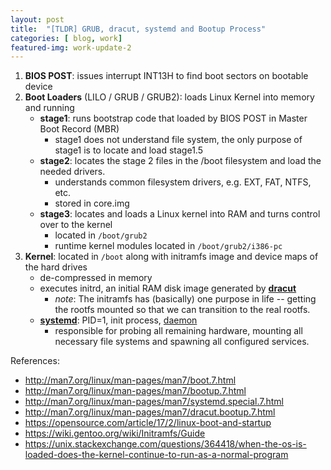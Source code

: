 ```yaml
---
layout: post
title:  "[TLDR] GRUB, dracut, systemd and Bootup Process"
categories: [ blog, work]
featured-img: work-update-2
---
```


 1. **BIOS POST**: issues interrupt INT13H to find boot sectors on bootable device
 2. **Boot Loaders** (LILO / GRUB / GRUB2): loads Linux Kernel into memory and running
    * **stage1**: runs bootstrap code that loaded by BIOS POST in Master Boot Record (MBR)
        * stage1 does not understand file system, the only purpose of stage1 is to locate and load stage1.5
    * **stage2**: locates the stage 2 files in the /boot filesystem and load the needed drivers.
        * understands common filesystem drivers, e.g. EXT, FAT, NTFS, etc.
        * stored in core.img
    * **stage3**: locates and loads a Linux kernel into RAM and turns control over to the kernel
        * located in `/boot/grub2`
        * runtime kernel modules located in `/boot/grub2/i386-pc`
 3. **Kernel**: located in `/boot` along with initramfs image and device maps of the hard drives
    * de-compressed in memory
    * executes initrd, an initial RAM disk image generated by [**dracut**](https://dracut.wiki.kernel.org/index.php/Main_Page)
        * _note_: The initramfs has (basically) one purpose in life -- getting the rootfs mounted so that we can transition to the real rootfs.
    * [**systemd**](http://man7.org/linux/man-pages/man1/systemd.1.html): PID=1, init process, [daemon](https://en.wikipedia.org/wiki/Daemon_(computing))
        * responsible for probing all remaining hardware, mounting all necessary file systems and spawning all configured services.


References:

 - http://man7.org/linux/man-pages/man7/boot.7.html
 - http://man7.org/linux/man-pages/man7/bootup.7.html
 - http://man7.org/linux/man-pages/man7/systemd.special.7.html
 - http://man7.org/linux/man-pages/man7/dracut.bootup.7.html
 - https://opensource.com/article/17/2/linux-boot-and-startup
 - https://wiki.gentoo.org/wiki/Initramfs/Guide
 - https://unix.stackexchange.com/questions/364418/when-the-os-is-loaded-does-the-kernel-continue-to-run-as-a-normal-program